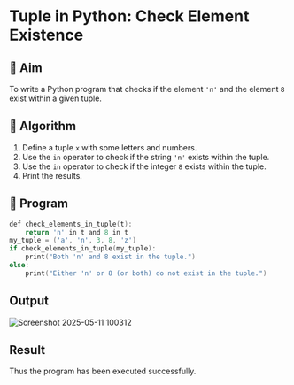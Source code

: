 # Tuple in Python: Check Element Existence

## 🎯 Aim
To write a Python program that checks if the element `'n'` and the element `8` exist within a given tuple.

## 🧠 Algorithm
1. Define a tuple `x` with some letters and numbers.
2. Use the `in` operator to check if the string `'n'` exists within the tuple.
3. Use the `in` operator to check if the integer `8` exists within the tuple.
4. Print the results.

## 🧾 Program
~~~c
def check_elements_in_tuple(t):
    return 'n' in t and 8 in t
my_tuple = ('a', 'n', 3, 8, 'z')
if check_elements_in_tuple(my_tuple):
    print("Both 'n' and 8 exist in the tuple.")
else:
    print("Either 'n' or 8 (or both) do not exist in the tuple.")
~~~

## Output
![Screenshot 2025-05-11 100312](https://github.com/user-attachments/assets/21128151-5349-49e3-b3dd-6c1920cd1b95)


## Result
Thus the program has been executed successfully.
